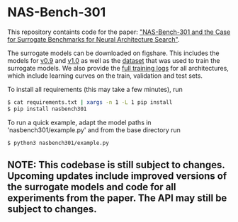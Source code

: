 # NAS-Bench-301

This repository containts code for the paper: ["NAS-Bench-301 and the Case for Surrogate Benchmarks for Neural Architecture Search"](https://arxiv.org/abs/2008.09777).

The surrogate models can be downloaded on figshare. This includes the models for [v0.9](https://figshare.com/articles/software/nasbench301_models_v0_9_zip/12962432) and [v1.0](https://figshare.com/articles/software/nasbench301_models_v1_0_zip/13061510) as well as the [dataset](https://figshare.com/articles/dataset/NAS-Bench-301_Dataset_v1_0/13246952) that was used to train the surrogate models. We also provide the [full training logs](https://figshare.com/articles/dataset/nasbench301_full_data/13286105) for all architectures, which include learning curves on the train, validation and test sets.

To install all requirements (this may take a few minutes), run

```sh
$ cat requirements.txt | xargs -n 1 -L 1 pip install
$ pip install nasbench301
```

To run a quick example, adapt the model paths in 'nasbench301/example.py' and from the base directory run

```sh
$ python3 nasbench301/example.py
```

## NOTE: This codebase is still subject to changes. Upcoming updates include improved versions of the surrogate models and code for all experiments from the paper. The API may still be subject to changes.

